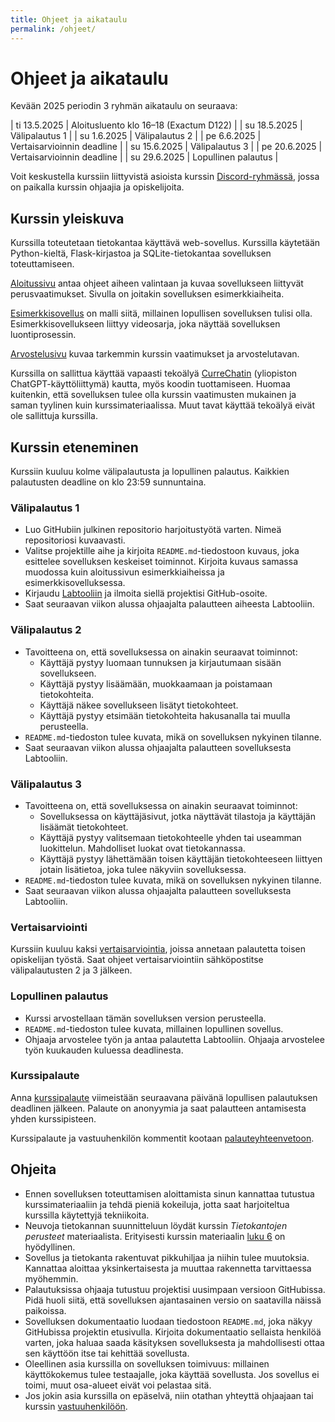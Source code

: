 ```yaml
---
title: Ohjeet ja aikataulu
permalink: /ohjeet/
---
```


# Ohjeet ja aikataulu

Kevään 2025 periodin 3 ryhmän aikataulu on seuraava:

| ti 13.5.2025 | Aloitusluento klo 16–18 (Exactum D122) |
| su 18.5.2025 | Välipalautus 1 |
| su 1.6.2025 | Välipalautus 2 |
| pe 6.6.2025 | Vertaisarvioinnin deadline |
| su 15.6.2025 | Välipalautus 3 |
| pe 20.6.2025 | Vertaisarvioinnin deadline |
| su 29.6.2025 | Lopullinen palautus |

Voit keskustella kurssiin liittyvistä asioista kurssin [Discord-ryhmässä](https://study.cs.helsinki.fi/discord/join/tikawe), jossa on paikalla kurssin ohjaajia ja opiskelijoita.

## Kurssin yleiskuva

Kurssilla toteutetaan tietokantaa käyttävä web-sovellus. Kurssilla käytetään Python-kieltä, Flask-kirjastoa ja SQLite-tietokantaa sovelluksen toteuttamiseen.

[Aloitussivu](../aloitus) antaa ohjeet aiheen valintaan ja kuvaa sovellukseen liittyvät perusvaatimukset. Sivulla on joitakin sovelluksen esimerkkiaiheita.

[Esimerkkisovellus](../esimerkki) on malli siitä, millainen lopullisen sovelluksen tulisi olla. Esimerkkisovellukseen liittyy videosarja, joka näyttää sovelluksen luontiprosessin.

[Arvostelusivu](../arvostelu) kuvaa tarkemmin kurssin vaatimukset ja arvostelutavan.

Kurssilla on sallittua käyttää vapaasti tekoälyä [CurreChatin](https://curre.helsinki.fi/chat) (yliopiston ChatGPT-käyttöliittymä) kautta, myös koodin tuottamiseen. Huomaa kuitenkin, että sovelluksen tulee olla kurssin vaatimusten mukainen ja saman tyylinen kuin kurssimateriaalissa. Muut tavat käyttää tekoälyä eivät ole sallittuja kurssilla.

## Kurssin eteneminen

Kurssiin kuuluu kolme välipalautusta ja lopullinen palautus. Kaikkien palautusten deadline on klo 23:59 sunnuntaina.

### Välipalautus 1

* Luo GitHubiin julkinen repositorio harjoitustyötä varten. Nimeä repositoriosi kuvaavasti.
* Valitse projektille aihe ja kirjoita `README.md`-tiedostoon kuvaus, joka esittelee sovelluksen keskeiset toiminnot. Kirjoita kuvaus samassa muodossa kuin aloitussivun esimerkkiaiheissa ja esimerkkisovelluksessa.
* Kirjaudu [Labtooliin](https://study.cs.helsinki.fi/labtool/courses/TKT20019.2025.V.K.1) ja ilmoita siellä projektisi GitHub-osoite.
* Saat seuraavan viikon alussa ohjaajalta palautteen aiheesta Labtooliin.

### Välipalautus 2

* Tavoitteena on, että sovelluksessa on ainakin seuraavat toiminnot:
  - Käyttäjä pystyy luomaan tunnuksen ja kirjautumaan sisään sovellukseen.
  - Käyttäjä pystyy lisäämään, muokkaamaan ja poistamaan tietokohteita.
  - Käyttäjä näkee sovellukseen lisätyt tietokohteet.
  - Käyttäjä pystyy etsimään tietokohteita hakusanalla tai muulla perusteella.
* `README.md`-tiedoston tulee kuvata, mikä on sovelluksen nykyinen tilanne.
* Saat seuraavan viikon alussa ohjaajalta palautteen sovelluksesta Labtooliin.

### Välipalautus 3

* Tavoitteena on, että sovelluksessa on ainakin seuraavat toiminnot:
  - Sovelluksessa on käyttäjäsivut, jotka näyttävät tilastoja ja käyttäjän lisäämät tietokohteet.
  - Käyttäjä pystyy valitsemaan tietokohteelle yhden tai useamman luokittelun. Mahdolliset luokat ovat tietokannassa.
  - Käyttäjä pystyy lähettämään toisen käyttäjän tietokohteeseen liittyen jotain lisätietoa, joka tulee näkyviin sovelluksessa.
* `README.md`-tiedoston tulee kuvata, mikä on sovelluksen nykyinen tilanne.
* Saat seuraavan viikon alussa ohjaajalta palautteen sovelluksesta Labtooliin.

### Vertaisarviointi

Kurssiin kuuluu kaksi [vertaisarviointia](../vertaisarviointi), joissa annetaan palautetta toisen opiskelijan työstä. Saat ohjeet vertaisarviointiin sähköpostitse välipalautusten 2 ja 3 jälkeen.

### Lopullinen palautus

* Kurssi arvostellaan tämän sovelluksen version perusteella.
* `README.md`-tiedoston tulee kuvata, millainen lopullinen sovellus.
* Ohjaaja arvostelee työn ja antaa palautetta Labtooliin. Ohjaaja arvostelee työn kuukauden kuluessa deadlinesta.

### Kurssipalaute

Anna [kurssipalaute](https://norppa.helsinki.fi/targets/84703195) viimeistään seuraavana päivänä lopullisen palautuksen deadlinen jälkeen. Palaute on anonyymia ja saat palautteen antamisesta yhden kurssipisteen.

Kurssipalaute ja vastuuhenkilön kommentit kootaan [palauteyhteenvetoon](../palaute).

## Ohjeita

* Ennen sovelluksen toteuttamisen aloittamista sinun kannattaa tutustua kurssimateriaaliin ja tehdä pieniä kokeiluja, jotta saat harjoiteltua kurssilla käytettyjä tekniikoita.
* Neuvoja tietokannan suunnitteluun löydät kurssin _Tietokantojen perusteet_ materiaalista. Erityisesti kurssin materiaalin [luku 6](https://tikape.mooc.fi/kevat-2025/osa6/) on hyödyllinen.
* Sovellus ja tietokanta rakentuvat pikkuhiljaa ja niihin tulee muutoksia. Kannattaa aloittaa yksinkertaisesta ja muuttaa rakennetta tarvittaessa myöhemmin.
* Palautuksissa ohjaaja tutustuu projektisi uusimpaan versioon GitHubissa. Pidä huoli siitä, että sovelluksen ajantasainen versio on saatavilla näissä paikoissa.
* Sovelluksen dokumentaatio luodaan tiedostoon `README.md`, joka näkyy GitHubissa projektin etusivulla. Kirjoita dokumentaatio sellaista henkilöä varten, joka haluaa saada käsityksen sovelluksesta ja mahdollisesti ottaa sen käyttöön itse tai kehittää sovellusta.
* Oleellinen asia kurssilla on sovelluksen toimivuus: millainen käyttökokemus tulee testaajalle, joka käyttää sovellusta. Jos sovellus ei toimi, muut osa-alueet eivät voi pelastaa sitä.
* Jos jokin asia kurssilla on epäselvä, niin otathan yhteyttä ohjaajaan tai kurssin [vastuuhenkilöön](mailto:ahslaaks@cs.helsinki.fi).
